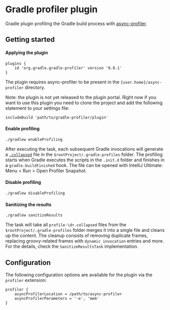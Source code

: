 # Gradle profiler plugin

Gradle plugin profiling the Gradle build process with [async-profiler](https://github.com/jvm-profiling-tools/async-profiler). 

## Getting started

#### Applying the plugin

    plugins {
        id 'org.gradle.gradle-profiler' version '0.0.1'
    }
  
The plugin requires async-profiler to be present in the `{user.home}/async-profiler` directory.
    
Note: the plugin is not yet released to the plugin portal.
Right now if you want to use this plugin you need to clone the project and add the following statement to your settings file:

    includeBuild 'path/to/gradle-profiler/plugin' 
    
#### Enable profiling

    ./gradlew enableProfiling

After executing the task, each subsequent Gradle invocations will generate a [`.collapsed`](https://github.com/brendangregg/FlameGraph) file in the `$rootProject/.gradle-profiles` folder.
The profiling starts when Gradle executes the scripts in the `.init.d` folder and finishes in a `gradle.buildFinished` hook. 
The file can be opened with IntelliJ Ultimate: Menu > Run > Open Profiler Snapshot.  

#### Disable profiling

    ./gradlew disableProfiling
    
#### Sanitizing the results

    ./gradlew sanitizeResults
    
The task will take all `profile-\d+.collapsed` files from the `$rootProject/.gradle-profiles` folder merges it into a single file and cleans up the content.
 The cleanup consists of removing duplicate frames, replacing groovy-related frames with `dynamic invocation` entries and more. 
 For the details, check the `SanitizeResultsTask` implementation.

## Configuration

The following configuration options are available for the plugin via the `profiler` extension:
```
profiler {
    asyncProfilerLocation = /path/to/async-profiler
    asyncProfilerParameters = '-e', 'mem'
}
```